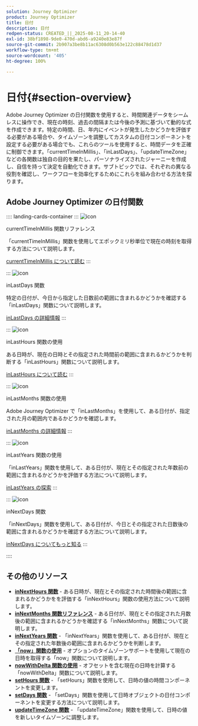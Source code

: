 ```yaml
---
solution: Journey Optimizer
product: Journey Optimizer
title: 日付
description: 日付
redpen-status: CREATED_||_2025-08-11_20-14-40
exl-id: 38bf1898-9de0-470d-abd6-a9240e83e87f
source-git-commit: 2b907a3be8b11ac6308d0b563e122c88478d1d37
workflow-type: tm+mt
source-wordcount: '405'
ht-degree: 100%

---
```


# 日付{#section-overview}

Adobe Journey Optimizer の日付関数を使用すると、時間関連データをシームレスに操作でき、現在の時刻、過去の間隔または今後の予測に基づいて動的な式を作成できます。特定の時間、日、年内にイベントが発生したかどうかを評価する必要がある場合や、タイムゾーンを調整してカスタムの日付コンポーネントを設定する必要がある場合でも、これらのツールを使用すると、時間データを正確に制御できます。「currentTimeInMillis」、「inLastDays」、「updateTimeZone」などの各関数は独自の目的を果たし、パーソナライズされたジャーニーを作成し、自信を持って決定を自動化できます。サブトピックでは、それぞれの異なる役割を確認し、ワークフローを効率化するためにこれらを組み合わせる方法を探ります。

## Adobe Journey Optimizer の日付関数

:::: landing-cards-container
:::
![icon](https://cdn.experienceleague.adobe.com/icons/code-branch.svg)

currentTimeInMillis 関数リファレンス

「currentTimeInMillis」関数を使用してエポックミリ秒単位で現在の時刻を取得する方法について説明します。

[currentTimeInMillis について読む](../using/building-journeys/functions/functioncurrenttimeinmillis.md)
:::

:::
![icon](https://cdn.experienceleague.adobe.com/icons/code-branch.svg)

inLastDays 関数

特定の日付が、今日から指定した日数前の範囲に含まれるかどうかを確認する「inLastDays」関数について説明します。

[inLastDays の詳細情報](../using/building-journeys/functions/functioninlastdays.md)
:::

:::
![icon](https://cdn.experienceleague.adobe.com/icons/code-branch.svg)

inLastHours 関数の使用

ある日時が、現在の日時とその指定された時間前の範囲に含まれるかどうかを判断する「inLastHours」関数について説明します。

[inLastHours について読む](../using/building-journeys/functions/functioninlasthours.md)
:::

:::
![icon](https://cdn.experienceleague.adobe.com/icons/code-branch.svg)

inLastMonths 関数の使用

Adobe Journey Optimizer で「inLastMonths」を使用して、ある日付が、指定された月の範囲内であるかどうかを確認します。

[inLastMonths の詳細情報](../using/building-journeys/functions/functioninlastmonths.md)
:::

:::
![icon](https://cdn.experienceleague.adobe.com/icons/code-branch.svg)

inLastYears 関数の使用

「inLastYears」関数を使用して、ある日付が、現在とその指定された年数前の範囲に含まれるかどうかを評価する方法について説明します。

[inLastYears の探索](../using/building-journeys/functions/functioninlastyears.md)
:::

:::
![icon](https://cdn.experienceleague.adobe.com/icons/code-branch.svg)

inNextDays 関数

「inNextDays」関数を使用して、ある日付が、今日とその指定された日数後の範囲に含まれるかどうかを確認する方法について説明します。

[inNextDays についてもっと知る](../using/building-journeys/functions/functioninnextdays.md)
:::

::::


## その他のリソース

- **[inNextHours 関数](../using/building-journeys/functions/functioninnexthours.md)** - ある日時が、現在とその指定された時間後の範囲に含まれるかどうかをを評価する「inNextHours」関数の使用方法について説明します。
- **[inNextMonths 関数リファレンス](../using/building-journeys/functions/functioninnextmonths.md)** - ある日付が、現在とその指定された月数後の範囲に含まれるかどうかを確認する「inNextMonths」関数について説明します。
- **[inNextYears 関数](../using/building-journeys/functions/functioninnextyears.md)** - 「inNextYears」関数を使用して、ある日付が、現在とその指定された年数後の範囲に含まれるかどうかを判断します。
- **[「now」関数の使用](../using/building-journeys/functions/functionnow.md)** - オプションのタイムゾーンサポートを使用して現在の日時を取得する「now」関数について説明します。
- **[nowWithDelta 関数の使用](../using/building-journeys/functions/functionnowwithdelta.md)** - オフセットを含む現在の日時を計算する「nowWithDelta」関数について説明します。
- **[setHours 関数](../using/building-journeys/functions/functionsethours.md)** - 「setHours」関数を使用して、日時の値の時間コンポーネントを変更します。
- **[setDays 関数](../using/building-journeys/functions/functionsetdays.md)** - 「setDays」関数を使用して日時オブジェクトの日付コンポーネントを変更する方法について説明します。
- **[updateTimeZone 関数](../using/building-journeys/functions/functionupdatetimezone.md)** - 「updateTimeZone」関数を使用して、日時の値を新しいタイムゾーンに調整します。
